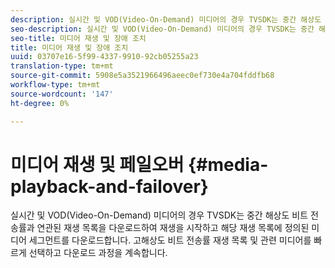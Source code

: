 ```yaml
---
description: 실시간 및 VOD(Video-On-Demand) 미디어의 경우 TVSDK는 중간 해상도 비트 전송률과 연관된 재생 목록을 다운로드하여 재생을 시작하고 해당 재생 목록에 정의된 미디어 세그먼트를 다운로드합니다. 고해상도 비트 전송률 재생 목록 및 관련 미디어를 빠르게 선택하고 다운로드 과정을 계속합니다.
seo-description: 실시간 및 VOD(Video-On-Demand) 미디어의 경우 TVSDK는 중간 해상도 비트 전송률과 연관된 재생 목록을 다운로드하여 재생을 시작하고 해당 재생 목록에 정의된 미디어 세그먼트를 다운로드합니다. 고해상도 비트 전송률 재생 목록 및 관련 미디어를 빠르게 선택하고 다운로드 과정을 계속합니다.
seo-title: 미디어 재생 및 장애 조치
title: 미디어 재생 및 장애 조치
uuid: 03707e16-5f99-4337-9910-92cb05255a23
translation-type: tm+mt
source-git-commit: 5908e5a3521966496aeec0ef730e4a704fddfb68
workflow-type: tm+mt
source-wordcount: '147'
ht-degree: 0%

---
```



# 미디어 재생 및 페일오버 {#media-playback-and-failover}

실시간 및 VOD(Video-On-Demand) 미디어의 경우 TVSDK는 중간 해상도 비트 전송률과 연관된 재생 목록을 다운로드하여 재생을 시작하고 해당 재생 목록에 정의된 미디어 세그먼트를 다운로드합니다. 고해상도 비트 전송률 재생 목록 및 관련 미디어를 빠르게 선택하고 다운로드 과정을 계속합니다.